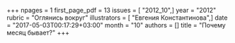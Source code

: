 +++
npages = 1
first_page_pdf = 13
issues = [ "2012_10",]
year = "2012"
rubric = "Оглянись вокруг"
illustrators = [ "Евгения Константинова",]
date = "2017-05-03T00:17:29+03:00"
month = "10"
authors = []
title = "Почему месяц бывает?"
+++
